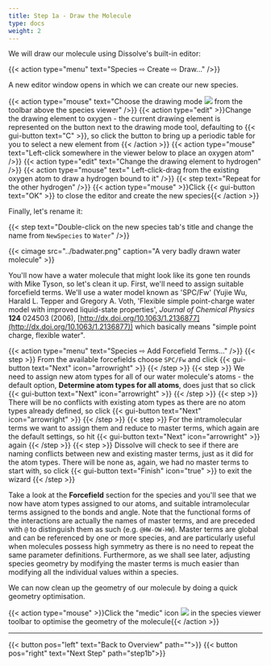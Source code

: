 ```yaml
---
title: Step 1a - Draw the Molecule
type: docs
weight: 2
---
```



We will draw our molecule using Dissolve's built-in editor:

{{< action type="menu" text="Species &#8680; Create &#8680; Draw..." />}}


A new editor window opens in which we can create our new species.

{{< action type="mouse" text="Choose the drawing mode ![](/img/viewer_edit.png) from the toolbar above the species viewer" />}}
{{< action type="edit" >}}Change the drawing element to oxygen - the current drawing element is represented on the button next to the drawing mode tool, defaulting to {{< gui-button text="C" >}}, so click the button to bring up a periodic table for you to select a new element from {{< /action >}}
{{< action type="mouse" text="Left-click somewhere in the viewer below to place an oxygen atom" />}}
{{< action type="edit" text="Change the drawing element to hydrogen" />}}
{{< action type="mouse" text=" Left-click-drag from the existing oxygen atom to draw a hydrogen bound to it" />}}
{{< step text="Repeat for the other hydrogen" />}}
{{< action type="mouse" >}}Click {{< gui-button text="OK" >}} to close the editor and create the new species{{< /action >}}

Finally, let's rename it:

{{< step text="Double-click on the new species tab's title and change the name from `NewSpecies` to `Water`" />}}


{{< cimage src="../badwater.png" caption="A very badly drawn water molecule" >}}

You'll now have a water molecule that might look like its gone ten rounds with Mike Tyson, so let's clean it up. First, we'll need to assign suitable forcefield terms. We'll use a water model known as 'SPC/Fw' (Yujie Wu, Harald L. Tepper and Gregory A. Voth, 'Flexible simple point-charge water model with improved liquid-state properties', <i>Journal of Chemical Physics</i> <b>124</b> 024503 (2006), [http://dx.doi.org/10.1063/1.2136877](http://dx.doi.org/10.1063/1.2136877)) which basically means "simple point charge, flexible water".

{{< action type="menu" text="Species &#8680; Add Forcefield Terms..." />}}
{{< step >}} From the available forcefields choose `SPC/Fw` and click {{< gui-button text="Next" icon="arrowright" >}} {{< /step >}}
{{< step >}} We need to assign new atom types for all of our water molecule's atoms - the default option, **Determine atom types for all atoms**, does just that so click {{< gui-button text="Next" icon="arrowright" >}} {{< /step >}}
{{< step >}} There will be no conflicts with existing atom types as there are no atom types already defined, so click {{< gui-button text="Next" icon="arrowright" >}} {{< /step >}}
{{< step >}} For the intramolecular terms we want to assign them and reduce to master terms, which again are the default settings, so hit {{< gui-button text="Next" icon="arrowright" >}} again {{< /step >}}
{{< step >}} Dissolve will check to see if there are naming conflicts between new and existing master terms, just as it did for the atom types. There will be none as, again, we had no master terms to start with, so click {{< gui-button text="Finish" icon="true" >}} to exit the wizard {{< /step >}}

Take a look at the **Forcefield** section for the species and you'll see that we now have atom types assigned to our atoms, and suitable intramolecular terms assigned to the bonds and angle. Note that the functional forms of the interactions are actually the names of master terms, and are preceded with `@` to distinguish them as such (e.g. `@HW-OW-HW`). Master terms are global and can be referenced by one or more species, and are particularly useful when molecules possess high symmetry as there is no need to repeat the same parameter definitions. Furthermore, as we shall see later, adjusting species geometry by modifying the master terms is much easier than modifying all the individual values within a species.

We can now clean up the geometry of our molecule by doing a quick geometry optimisation.

{{< action type="mouse" >}}Click the \"medic\" icon ![](/img/viewer_medic.png) in the species viewer toolbar to optimise the geometry of the molecule{{< /action >}}

* * *
{{< button pos="left" text="Back to Overview" path="">}}
{{< button pos="right" text="Next Step" path="step1b">}}
